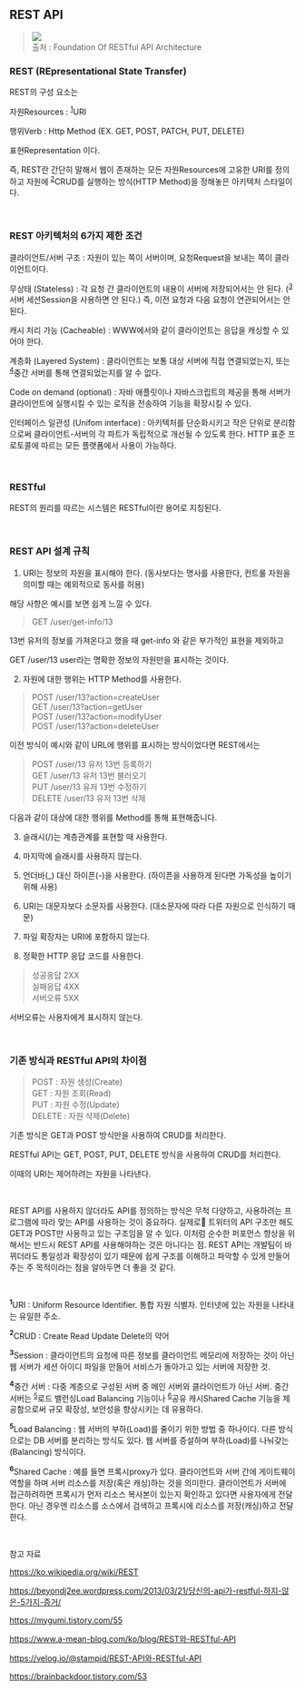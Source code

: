 
## REST API
<blockquote cite="https://digital-goal.net/foundation-of-restful-api-architecture/">
<p> <img src="https://img1.daumcdn.net/thumb/R1280x0/?scode=mtistory2&fname=https%3A%2F%2Fblog.kakaocdn.net%2Fdn%2FcnaZul%2FbtqGe6MggNK%2FqlmjutLJN4UOJhmmmFUSv1%2Fimg.png"></img>
<br>
출처 : Foundation Of RESTful API Architecture
</p>
</blockquote>



### REST (REpresentational State Transfer)
REST의 구성 요소는

자원Resources : <sup>[1](#uri)</sup>URI

행위Verb : Http Method (EX. GET, POST, PATCH, PUT, DELETE)

표현Representation 이다.


즉, REST란 간단히 말해서 웹이 존재하는 모든 자원Resources에 고유한 URI를 정의하고 자원에 <sup>[2](#crud)</sup>CRUD를 실행하는 방식(HTTP Method)을 정해놓은 아키텍처 스타일이다.

<br>

### REST 아키텍처의 6가지 제한 조건
클라이언트/서버 구조 : 자원이 있는 쪽이 서버이며, 요청Request을 보내는 쪽이 클라이언트이다.

무상태 (Stateless) : 각 요청 간 클라이언트의 내용이 서버에 저장되어서는 안 된다. (<sup>[3](#session)</sup>서버 세션Session을 사용하면 안 된다.) 즉, 이전 요청과 다음 요청이 연관되어서는 안 된다. 

캐시 처리 가능 (Cacheable) : WWW에서와 같이 클라이언트는 응답을 캐싱할 수 있어야 한다.

계층화 (Layered System) : 클라이언트는 보통 대상 서버에 직접 연결되었는지, 또는 <sup>[4](#midserv)</sup>중간 서버를 통해 연결되었는지를 알 수 없다. 

Code on demand (optional) : 자바 애플릿이나 자바스크립트의 제공을 통해 서버가 클라이언트에 실행시킬 수 있는 로직을 전송하여 기능을 확장시킬 수 있다.

인터페이스 일관성 (Unifom interface) : 아키텍처를 단순화시키고 작은 단위로 분리함으로써 클라이언트-서버의 각 파트가 독립적으로 개선될 수 있도록 한다. HTTP 표준 프로토콜에 따르는 모든 플랫폼에서 사용이 가능하다.

<br>

### RESTful
REST의 원리를 따르는 시스템은 RESTful이란 용어로 지칭된다.

<br>

### REST API 설계 규칙
1. URI는 정보의 자원을 표시해야 한다. (동사보다는 명사를 사용한다, 컨트롤 자원을 의미할 때는 예외적으로 동사를 허용)

해당 사항은 예시를 보면 쉽게 느낄 수 있다.

> GET /user/get-info/13

13번 유저의 정보를 가져온다고 했을 때 get-info 와 같은 부가적인 표현을 제외하고

GET /user/13
user라는 명확한 정보의 자원만을 표시하는 것이다.



2. 자원에 대한 행위는 HTTP Method를 사용한다.

> POST /user/13?action=createUser <br>
GET /user/13?action=getUser <br>
POST /user/13?action=modifyUser <br>
POST /user/13?action=deleteUser 

이전 방식이 예시와 같이 URL에 행위를 표시하는 방식이었다면 REST에서는

> POST /user/13 유저 13번 등록하기 <br>
GET /user/13 유저 13번 불러오기 <br>
PUT /user/13 유저 13번 수정하기 <br>
DELETE /user/13 유저 13번 삭제 

다음과 같이 대상에 대한 행위를 Method를 통해 표현해줍니다.


3. 슬래시(/)는 계층관계를 표현할 때 사용한다.

4. 마지막에 슬래시를 사용하지 않는다.

5. 언더바(_) 대신 하이픈(-)을 사용한다. (하이픈을 사용하게 된다면 가독성을 높이기 위해 사용)

6. URI는 대문자보다 소문자를 사용한다. (대소문자에 따라 다른 자원으로 인식하기 때문)

7. 파일 확장자는 URI에 포함하지 않는다.

8. 정확한 HTTP 응답 코드를 사용한다.

> 성공응답 2XX <br>
실패응답 4XX <br>
서버오류 5XX

서버오류는 사용자에게 표시하지 않는다.

<br>

### 기존 방식과 RESTful API의 차이점
> POST : 자원 생성(Create) <br>
GET : 자원 조회(Read) <br>
PUT : 자원 수정(Update) <br>
DELETE : 자원 삭제(Delete)


기존 방식은 GET과 POST 방식만을 사용하여 CRUD를 처리한다.

RESTful API는 GET, POST, PUT, DELETE 방식을 사용하여 CRUD를 처리한다.

이때의 URI는 제어하려는 자원을 나타낸다.

<br>


REST API를 사용하지 않더라도 API를 정의하는 방식은 무척 다양하고, 사용하려는 프로그램에 따라 맞는 API를 사용하는 것이 중요하다. 실제로 트위터의 API 구조만 해도 GET과 POST만 사용하고 있는 구조임을 알 수 있다. 이처럼 순수한 퍼포먼스 향상을 위해서는 반드시 REST API를 사용해야하는 것은 아니다는 점. REST API는 개발팀이 바뀌더라도 통일성과 확장성이 있기 때문에 쉽게 구조를 이해하고 파악할 수 있게 만들어주는 주 목적이라는 점을 알아두면 더 좋을 것 같다.

<br>

<b id="uri"><sup>1</sup></b>URI : Uniform Resource Identifier. 통합 자원 식별자. 인터넷에 있는 자원을 나타내는 유일한 주소.

<b id="crud"><sup>2</sup></b>CRUD : Create Read Update Delete의 약어

<b id="session"><sup>3</sup></b>Session : 클라이언트의 요청에 따른 정보를 클라이언트 메모리에 저장하는 것이 아닌 웹 서버가 세션 아이디 파일을 만들어 서비스가 돌아가고 있는 서버에 저장한 것.

<b id="midserv"><sup>4</sup></b>중간 서버 : 다중 계층으로 구성된 서버 중 메인 서버와 클라이언트가 아닌 서버. 중간 서버는 <sup>[5](#loadbal)</sup>로드 밸런싱Load Balancing 기능이나 <sup>[6](#shared)</sup>공유 캐시Shared Cache 기능을 제공함으로써 규모 확장성, 보안성을 향상시키는 데 유용하다.

<b id="loadbal"><sup>5</sup></b>Load Balancing : 웹 서버의 부하(Load)를 줄이기 위한 방법 중 하나이다. 다른 방식으로는 DB 서버를 분리하는 방식도 있다. 웹 서버를 증설하며 부하(Load)를 나눠갖는(Balancing) 방식이다.

<b id="shared"><sup>6</sup></b>Shared Cache : 예를 들면 프록시proxy가 있다. 클라이언트와 서버 간에 게이트웨이 역할을 하며 서버 리소스를 저장(혹은 캐싱)하는 것을 의미한다. 클라이언트가 서버에 접근하려하면 프록시가 먼저 리소스 복사본이 있는지 확인하고 있다면 사용자에게 전달한다. 아닌 경우엔 리소스를 소스에서 검색하고 프록시에 리소스를 저장(캐싱)하고 전달한다.

<br>

참고 자료

https://ko.wikipedia.org/wiki/REST

https://beyondj2ee.wordpress.com/2013/03/21/당신의-api가-restful-하지-않은-5가지-증거/

https://mygumi.tistory.com/55

https://www.a-mean-blog.com/ko/blog/REST와-RESTful-API

https://velog.io/@stampid/REST-API와-RESTful-API

https://brainbackdoor.tistory.com/53